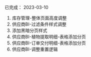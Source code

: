 已完成：
2023-03-10
1. 库存管理-整体页面高度调整
2. 供应商BI-过滤条件样式调整
3. 添加黑暗分页样式
4. 供应商BI-植物提取明细-表格添加分页
5. 供应商BI-订单交付明细-表格添加分页
6. 供应商BI-调整重置逻辑